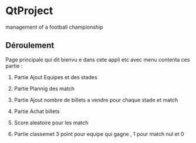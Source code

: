 # QtProject
management of a football championship 


## Déroulement 

Page principale qui dit bienvu e dans cete appli etc avec menu contenta ces partie :

1. Partie Ajout Equipes et des stades 

2. Partie Plannig des match 

3. Partie Ajout nombre de billets a vendre pour chaque stade et match 

4. Partie Achat billets 

5. Score aleatoire pour les match 

6. Partie classemet 3 point pour equipe qui gagne , 1 pour match nul et 0 
